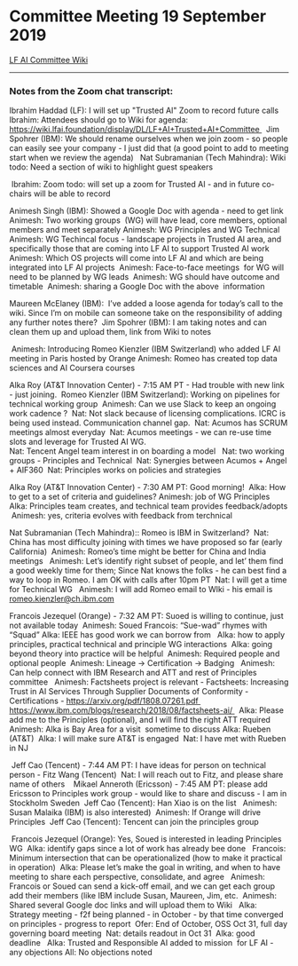 Committee Meeting 19 September 2019
==================

[LF AI Committee Wiki](https://wiki.lfai.foundation/display/DL/Trusted+AI+Committee)

------------------------------------------------------ 

### Notes from the Zoom chat transcript:
Ibrahim Haddad (LF): I will set up "Trusted AI" Zoom to record future calls
Ibrahim: Attendees should go to Wiki for agenda: https://wiki.lfai.foundation/display/DL/LF+AI+Trusted+AI+Committee 
 Jim Spohrer (IBM): We should rename ourselves when we join zoom - so people can easily see your company - I just did that (a good point to add to meeting start when we review the agenda) 
 Nat Subramanian (Tech Mahindra): Wiki todo: Need a section of wiki to highlight guest speakers

 Ibrahim: Zoom todo: will set up a zoom for Trusted AI - and in future co-chairs  will be able to record

Animesh Singh (IBM): Showed a Google Doc with agenda - need to get link
Animesh: Two working groups  (WG) will have lead, core members, optional members and meet separately
Animesh:  WG Principles and WG Technical
 Animesh: WG Techincal focus - landscape projects in Trusted AI area, and specifically those that are coming into LF AI to support Trusted AI work
Animesh:  Which OS projects will come into LF AI and which are being integrated into LF AI projects
 Animesh: Face-to-face meetings  for WG will need to be planned by WG leads
 Animesh: WG should have outcome and timetable 
Animesh: sharing a Google Doc with the above  information

Maureen McElaney (IBM):  I’ve added a loose agenda for today’s call to the wiki. Since I’m on mobile can someone take on the responsibility of adding any further notes there? 
Jim Spohrer (IBM): I am taking notes and can clean them up and upload them, link from Wiki to notes

 Animesh: Introducing Romeo Kienzler (IBM Switzerland) who added LF AI meeting in Paris hosted by Orange
Animesh: Romeo has created top data sciences and AI Coursera courses

Alka Roy (AT&T Innovation Center) - 7:15 AM PT - Had trouble with new link - just joining.
 Romeo Kienzler (IBM Switzerland): Working on pipelines for technical working group 
Animesh: Can we use Slack to keep an ongoing work cadence ?
 Nat: Not slack because of licensing complications.  ICRC is being used instead.  Communication channel gap.
 Nat: Acumos has SCRUM meetings almost everyday 
Nat: Acumos meetings - we can re-use time slots and leverage for Trusted AI WG.  
Nat: Tencent Angel team interest in on boarding a model 
 Nat: two working groups - Principles and Technical
 Nat: Synergies between Acumos + Angel + AIF360
 Nat: Principles works on policies and strategies 

Alka Roy (AT&T Innovation Center) - 7:30 AM PT: Good morning! 
Alka: How to get to a set of criteria and guidelines?
Animesh: job of WG Principles
 Alka:  Principles team creates, and technical team provides feedback/adopts
 Animesh: yes, criteria evolves with feedback from terchnical 

Nat Subramanian (Tech Mahindra):: Romeo is IBM in Switzerland? 
Nat: China has most difficulty joining with times we have proposed so far (early California) 
Animesh: Romeo’s time might be better for China and India meetings 
 Animesh: Let’s identify right subset of people, and let’ them find a good weekly time for them; Since Nat knows the folks - he can best find a way to loop in Romeo. I am OK with calls after 10pm PT 
Nat: I will get a time for Technical WG 
 Animesh: I will add Romeo email to WIki - his email is  romeo.kienzler@ch.ibm.com 

Francois Jezequel (Orange) - 7:32 AM PT: Suoed is willing to continue, just not available today 
Animesh: Soued
Francois: “Sue-wad” rhymes with “Squad”
Alka: IEEE has good work we can borrow from 
 Alka: how to apply principles, practical technical and principle WG interactions 
Alka: going beyond theory into practice will be helpful
 Animesh: Required people and optional people 
Animesh: Lineage -> Certification -> Badging 
 Animesh: Can help connect with IBM Research and ATT and rest of Principles committee 
 Animesh: Factsheets project is relevant - Factsheets: Increasing Trust in AI Services Through Supplier Documents of Conformity - Certifications - https://arxiv.org/pdf/1808.07261.pdf https://www.ibm.com/blogs/research/2018/08/factsheets-ai/ 
 Alka: Please add me to the Principles (optional), and I will find the right ATT required 
Animesh: Alka is Bay Area for a visit  sometime to discuss
Alka: Rueben (AT&T)
 Alka: I will make sure AT&T is engaged 
Nat: I have met with Rueben in NJ

 Jeff Cao (Tencent) - 7:44 AM PT: I have ideas for person on technical person - Fitz Wang (Tencent)
 Nat: I will reach out to Fitz, and please share name of others 
 
Mikael Anneroth (Ericsson) - 7:45 AM PT: please add Ericsson to Principles work group - would like to share and discuss - I am in Stockholm Sweden 
Jeff Cao (Tencent): Han Xiao is on the list 
 Animesh: Susan Malaika (IBM) is also interested) 
Animesh: If Orange will drive Principles 
Jeff Cao (Tencent): Tencent can join the principles group 

 Francois Jezequel (Orange): Yes, Soued is interested in leading Principles WG
 Alka: identify gaps since a lot of work has already bee done 
 Francois: Minimum intersection that can be operationalized (how to make it practical in operation) 
Alka: Please let’s make the goal in writing, and when to have meeting to share each perspective, consolidate, and agree 
 Animesh: Francois or Soued can send a kick-off email, and we can get each group add their members (like IBM include Susan, Maureen, Jim, etc. 
Animesh: Shared several Google doc links and will upload them to Wiki 
 Alka:  Strategy meeting - f2f being planned - in October - by that time converged on principles - progress to report 
Ofer: End of October, OSS Oct 31, full day governing board meeting
 Nat: details readout in Oct 31
 Alka: good deadline 
 Alka: Trusted and Responsible AI added to mission  for LF AI - any objections
All: No objections noted
